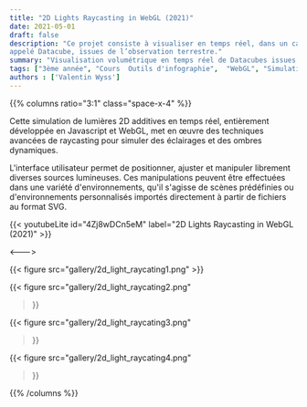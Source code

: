 ```yaml
---
title: "2D Lights Raycasting in WebGL (2021)"
date: 2021-05-01
draft: false
description: "Ce projet consiste à visualiser en temps réel, dans un canevas HTML, des matrices de données,
appelé Datacube, issues de l’observation terrestre."
summary: "Visualisation volumétrique en temps réel de Datacubes issues de satellites"
tags: ["3ème année", "Cours  Outils d'infographie",  "WebGL", "Simulation"]
authors : ['Valentin Wyss']
---
```


{{% columns ratio="3:1" class="space-x-4" %}} <!-- begin columns block -->

Cette simulation de lumières 2D additives en temps réel, entièrement développée en Javascript et WebGL, 
met en œuvre des techniques avancées de raycasting pour simuler des éclairages et des ombres dynamiques. 

L'interface utilisateur permet de positionner, ajuster et manipuler librement diverses sources lumineuses. 
Ces manipulations peuvent être effectuées dans une variété d'environnements, 
qu'il s'agisse de scènes prédéfinies ou d'environnements personnalisés importés directement à partir de fichiers au format SVG.

{{< youtubeLite id="4Zj8wDCn5eM" label="2D Lights Raycasting in WebGL (2021)" >}}

<---> <!-- magic separator, between columns -->

<div class="[&>figure]:my-4">
{{< figure
src="gallery/2d_light_raycating1.png"
>}}

{{< figure
src="gallery/2d_light_raycating2.png"
>}}

{{< figure
src="gallery/2d_light_raycating3.png"
>}}

{{< figure
src="gallery/2d_light_raycating4.png"
>}}
</div>

{{% /columns %}}